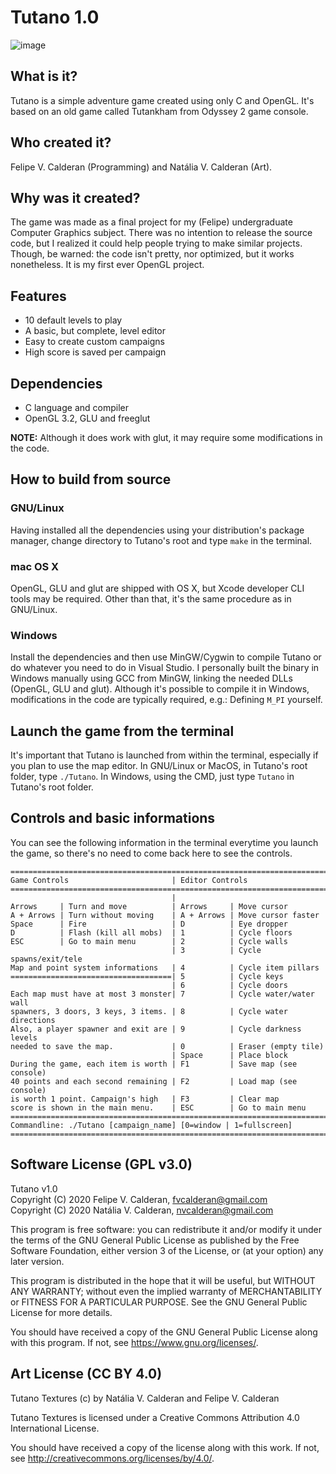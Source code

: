 # Tutano 1.0

![image](https://user-images.githubusercontent.com/24211835/88117113-a27c3680-cb90-11ea-8ae5-b43979d83573.png)

## What is it?

Tutano is a simple adventure game created using only C and OpenGL. 
It's based on an old game called Tutankham from Odyssey 2 game console.

## Who created it?

Felipe V. Calderan (Programming) and Natália V. Calderan (Art).

## Why was it created?

The game was made as a final project for my (Felipe) undergraduate Computer Graphics subject.
There was no intention to release the source code, but I realized it could help people trying to make similar projects.
Though, be warned: the code isn't pretty, nor optimized, but it works nonetheless. It is my first ever OpenGL project.

## Features

* 10 default levels to play
* A basic, but complete, level editor
* Easy to create custom campaigns
* High score is saved per campaign

## Dependencies

* C language and compiler
* OpenGL 3.2, GLU and freeglut

**NOTE:** Although it does work with glut, it may require some modifications in the code.

## How to build from source

### GNU/Linux

Having installed all the dependencies using your distribution's package manager, change directory to Tutano's root and type `make` in the terminal.

### mac OS X

OpenGL, GLU and glut are shipped with OS X, but Xcode developer CLI tools may be required. Other than that, it's the same procedure as in GNU/Linux.

### Windows

Install the dependencies and then use MinGW/Cygwin to compile Tutano or do whatever you need to do in Visual Studio. I personally built the binary in Windows manually using GCC from MinGW, linking the needed DLLs (OpenGL, GLU and glut). Although it's possible to compile it in Windows, modifications
in the code are typically required, e.g.: Defining `M_PI` yourself.

## Launch the game from the terminal

It's important that Tutano is launched from within the terminal, especially if you plan to use the map editor. 
In GNU/Linux or MacOS, in Tutano's root folder, type `./Tutano`.
In Windows, using the CMD, just type `Tutano` in Tutano's root folder.

## Controls and basic informations

You can see the following information in the terminal everytime you launch the game, so there's no need to come back here to see the controls.

```
=========================================================================
Game Controls                       | Editor Controls
=========================================================================
                                    | 
Arrows     | Turn and move          | Arrows     | Move cursor
A + Arrows | Turn without moving    | A + Arrows | Move cursor faster
Space      | Fire                   | D          | Eye dropper
D          | Flash (kill all mobs)  | 1          | Cycle floors
ESC        | Go to main menu        | 2          | Cycle walls
                                    | 3          | Cycle spawns/exit/tele
Map and point system informations   | 4          | Cycle item pillars
====================================| 5          | Cycle keys
                                    | 6          | Cycle doors
Each map must have at most 3 monster| 7          | Cycle water/water wall
spawners, 3 doors, 3 keys, 3 items. | 8          | Cycle water directions
Also, a player spawner and exit are | 9          | Cycle darkness levels
needed to save the map.             | 0          | Eraser (empty tile)
                                    | Space      | Place block
During the game, each item is worth | F1         | Save map (see console)
40 points and each second remaining | F2         | Load map (see console)
is worth 1 point. Campaign's high   | F3         | Clear map
score is shown in the main menu.    | ESC        | Go to main menu
=========================================================================
Commandline: ./Tutano [campaign_name] [0=window | 1=fullscreen]
=========================================================================
```

## Software License (GPL v3.0)

Tutano v1.0  
Copyright (C) 2020 Felipe V. Calderan, <fvcalderan@gmail.com>  
Copyright (C) 2020 Natália V. Calderan, <nvcalderan@gmail.com>  
  
This program is free software: you can redistribute it and/or modify
it under the terms of the GNU General Public License as published by
the Free Software Foundation, either version 3 of the License, or
(at your option) any later version.  
  
This program is distributed in the hope that it will be useful,
but WITHOUT ANY WARRANTY; without even the implied warranty of
MERCHANTABILITY or FITNESS FOR A PARTICULAR PURPOSE.  See the
GNU General Public License for more details.  
  
You should have received a copy of the GNU General Public License
along with this program.  If not, see <https://www.gnu.org/licenses/>.  

## Art License (CC BY 4.0)

Tutano Textures (c) by Natália V. Calderan and Felipe V. Calderan  

Tutano Textures is licensed under a
Creative Commons Attribution 4.0 International License.  
  
You should have received a copy of the license along with this
work. If not, see <http://creativecommons.org/licenses/by/4.0/>.  

